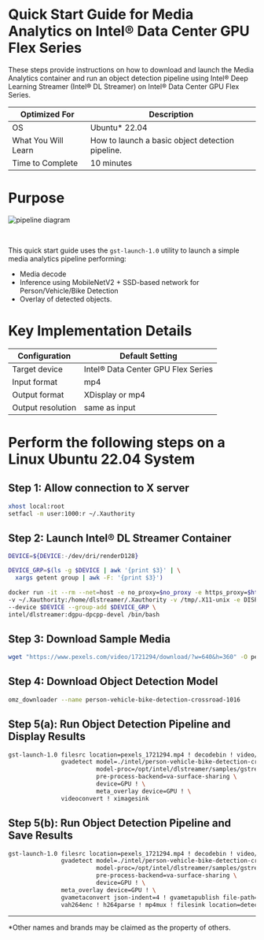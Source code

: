 # Quick Start Guide for Media Analytics on Intel® Data Center GPU Flex Series

These steps provide instructions on how to download and launch the Media
Analytics container and run an object detection pipeline using 
Intel® Deep Learning Streamer (Intel® DL Streamer) on 
Intel® Data Center GPU Flex Series.
  
| Optimized For |Description|
|--- |--- |
|   OS | Ubuntu\* 22.04 |
|What You Will Learn  | How to launch a basic object detection pipeline. |
|Time to Complete      |10 minutes|



# Purpose

![pipeline diagram](pipeline_diagram_ma_qsg.png)

<br />

This quick start guide uses the `gst-launch-1.0` utility to launch a
simple media analytics pipeline performing:

-   Media decode
-   Inference using MobileNetV2 + SSD-based network for
    Person/Vehicle/Bike Detection
-   Overlay of detected objects.

# Key Implementation Details

Configuration    |   Default Setting|
 ------------------- |-----------------------------------
  Target device     |  Intel® Data Center GPU Flex Series
  Input format     |   mp4
  Output format      | XDisplay or mp4
  Output resolution |  same as input

# Perform the following steps on a Linux Ubuntu 22.04 System

## Step 1: Allow connection to X server

``` bash
xhost local:root
setfacl -m user:1000:r ~/.Xauthority
```

## Step 2: Launch Intel® DL Streamer Container

``` bash
DEVICE=${DEVICE:-/dev/dri/renderD128}

DEVICE_GRP=$(ls -g $DEVICE | awk '{print $3}' | \
  xargs getent group | awk -F: '{print $3}')
  
docker run -it --rm --net=host -e no_proxy=$no_proxy -e https_proxy=$https_proxy -e socks_proxy=$socks_proxy -e http_proxy=$http_proxy \
-v ~/.Xauthority:/home/dlstreamer/.Xauthority -v /tmp/.X11-unix -e DISPLAY=$DISPLAY \
--device $DEVICE --group-add $DEVICE_GRP \
intel/dlstreamer:dgpu-dpcpp-devel /bin/bash
```

## Step 3: Download Sample Media

``` bash
wget "https://www.pexels.com/video/1721294/download/?w=640&h=360" -O pexels_1721294.mp4
```

## Step 4: Download Object Detection Model

``` bash
omz_downloader --name person-vehicle-bike-detection-crossroad-1016
```

## Step 5(a): Run Object Detection Pipeline and Display Results

``` bash
gst-launch-1.0 filesrc location=pexels_1721294.mp4 ! decodebin ! video/x-raw\(memory:VAMemory\) ! \
               gvadetect model=./intel/person-vehicle-bike-detection-crossroad-1016/FP16-INT8/person-vehicle-bike-detection-crossroad-1016.xml \
                         model-proc=/opt/intel/dlstreamer/samples/gstreamer/model_proc/intel/person-vehicle-bike-detection-crossroad-1016.json \
                         pre-process-backend=va-surface-sharing \
                         device=GPU ! \
                         meta_overlay device=GPU ! \
               videoconvert ! ximagesink
```

## Step 5(b): Run Object Detection Pipeline and Save Results

``` bash
gst-launch-1.0 filesrc location=pexels_1721294.mp4 ! decodebin ! video/x-raw\(memory:VAMemory\) ! \
               gvadetect model=./intel/person-vehicle-bike-detection-crossroad-1016/FP16-INT8/person-vehicle-bike-detection-crossroad-1016.xml \
                         model-proc=/opt/intel/dlstreamer/samples/gstreamer/model_proc/intel/person-vehicle-bike-detection-crossroad-1016.json \
                         pre-process-backend=va-surface-sharing \
                         device=GPU ! \
               meta_overlay device=GPU ! \
               gvametaconvert json-indent=4 ! gvametapublish file-path=detection_results.json ! \
               vah264enc ! h264parse ! mp4mux ! filesink location=detection_output.mp4
```

------------------------------------------------------------------------
\*Other names and brands may be claimed as the property of others.
